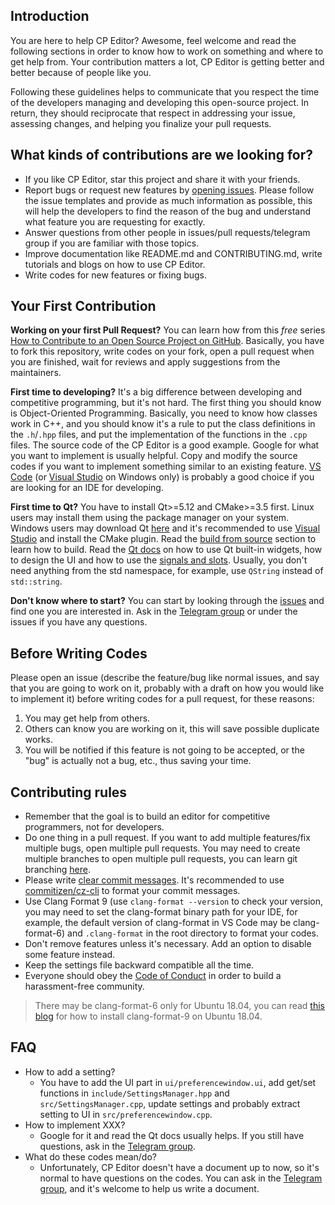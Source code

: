## Introduction

You are here to help CP Editor? Awesome, feel welcome and read the following sections in order to know how to work on something and where to get help from. Your contribution matters a lot, CP Editor is getting better and better because of people like you.

Following these guidelines helps to communicate that you respect the time of the developers managing and developing this open-source project. In return, they should reciprocate that respect in addressing your issue, assessing changes, and helping you finalize your pull requests.

## What kinds of contributions are we looking for?

- If you like CP Editor, star this project and share it with your friends.
- Report bugs or request new features by [opening issues](https://github.com/coder3101/cp-editor/issues/new/choose). Please follow the issue templates and provide as much information as possible, this will help the developers to find the reason of the bug and understand what feature you are requesting for exactly.
- Answer questions from other people in issues/pull requests/telegram group if you are familiar with those topics.
- Improve documentation like README.md and CONTRIBUTING.md, write tutorials and blogs on how to use CP Editor.
- Write codes for new features or fixing bugs.

## Your First Contribution

**Working on your first Pull Request?** You can learn how from this *free* series [How to Contribute to an Open Source Project on GitHub](https://egghead.io/series/how-to-contribute-to-an-open-source-project-on-github). Basically, you have to fork this repository, write codes on your fork, open a pull request when you are finished, wait for reviews and apply suggestions from the maintainers.

**First time to developing?** It's a big difference between developing and competitive programming, but it's not hard. The first thing you should know is Object-Oriented Programming. Basically, you need to know how classes work in C++, and you should know it's a rule to put the class definitions in the `.h`/`.hpp` files, and put the implementation of the functions in the `.cpp` files. The source code of the CP Editor is a good example. Google for what you want to implement is usually helpful. Copy and modify the source codes if you want to implement something similar to an existing feature. [VS Code](https://code.visualstudio.com/) (or [Visual Studio](https://visualstudio.microsoft.com/) on Windows only) is probably a good choice if you are looking for an IDE for developing.

**First time to Qt?** You have to install Qt>=5.12 and CMake>=3.5 first. Linux users may install them using the package manager on your system. Windows users may download Qt [here](https://www.qt.io/offline-installers) and it's recommended to use [Visual Studio](https://visualstudio.microsoft.com/) and install the CMake plugin. Read the [build from source](README.md#build-from-source) section to learn how to build. Read the [Qt docs](https://doc.qt.io/) on how to use Qt built-in widgets, how to design the UI and how to use the [signals and slots](https://doc.qt.io/qt-5/signalsandslots.html). Usually, you don't need anything from the std namespace, for example, use `QString` instead of `std::string`.

**Don't know where to start?** You can start by looking through the [issues](https://github.com/coder3101/cp-editor/issues) and find one you are interested in. Ask in the [Telegram group](https://t.me/cpeditor) or under the issues if you have any questions.

## Before Writing Codes

Please open an issue (describe the feature/bug like normal issues, and say that you are going to work on it, probably with a draft on how you would like to implement it) before writing codes for a pull request, for these reasons:

1. You may get help from others.
2. Others can know you are working on it, this will save possible duplicate works.
3. You will be notified if this feature is not going to be accepted, or the "bug" is actually not a bug, etc., thus saving your time.

## Contributing rules

- Remember that the goal is to build an editor for competitive programmers, not for developers.
- Do one thing in a pull request. If you want to add multiple features/fix multiple bugs, open multiple pull requests. You may need to create multiple branches to open multiple pull requests, you can learn git branching [here](https://learngitbranching.js.org/).
- Please write [clear commit messages](https://chris.beams.io/posts/git-commit/). It's recommended to use [commitizen/cz-cli](https://github.com/commitizen/cz-cli) to format your commit messages.
- Use Clang Format 9 (use `clang-format --version` to check your version, you may need to set the clang-format binary path for your IDE, for example, the default version of clang-format in VS Code may be clang-format-6) and `.clang-format` in the root directory to format your codes.
- Don't remove features unless it's necessary. Add an option to disable some feature instead.
- Keep the settings file backward compatible all the time.
- Everyone should obey the [Code of Conduct](code_of_conduct.md) in order to build a harassment-free community.

> There may be clang-format-6 only for Ubuntu 18.04, you can read [this blog](http://mickey-happygolucky.hatenablog.com/entry/2020/01/06/133319) for how to install clang-format-9 on Ubuntu 18.04.

## FAQ

- How to add a setting?
  - You have to add the UI part in `ui/preferencewindow.ui`, add get/set functions in `include/SettingsManager.hpp` and `src/SettingsManager.cpp`, update settings and probably extract setting to UI in `src/preferencewindow.cpp`.
- How to implement XXX?
  - Google for it and read the Qt docs usually helps. If you still have questions, ask in the [Telegram group](https://t.me/cpeditor).
- What do these codes mean/do?
  - Unfortunately, CP Editor doesn't have a document up to now, so it's normal to have questions on the codes. You can ask in the [Telegram group](https://t.me/cpeditor), and it's welcome to help us write a document.